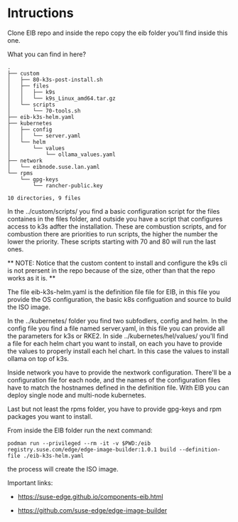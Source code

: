 # Intructions

Clone EIB repo and inside the repo copy the eib folder you'll find inside this one.

What you can find in here? 
```
.
├── custom
│   ├── 80-k3s-post-install.sh
│   ├── files
│   │   ├── k9s
│   │   └── k9s_Linux_amd64.tar.gz
│   └── scripts
│       └── 70-tools.sh
├── eib-k3s-helm.yaml
├── kubernetes
│   ├── config
│   │   └── server.yaml
│   └── helm
│       └── values
│           └── ollama_values.yaml
├── network
│   └── eibnode.suse.lan.yaml
└── rpms
    └── gpg-keys
        └── rancher-public.key

10 directories, 9 files

```

In the ../custom/scripts/ you find a basic configuration script for the files containes in the files folder, and outside you have a script that configures access to k3s adfter the installation. These are combustion scripts, and for combustion there are priorities to run scripts, the higher the number the lower the priority. These scripts starting with 70 and 80 will run the last ones. 

** NOTE: Notice that the custom content to install and configure the k9s cli is not prersent in the repo because of the size, other than that the repo works as it is. **

The file eib-k3s-helm.yaml is the definition file file for EIB, in this file you provide the OS configuration, the basic k8s configuation and source to build the ISO image.

In the ../kubernetes/ folder you find two subfodlers, config and helm. In the config file you find a file named server.yaml, in this file you can provide all the parameters for k3s or RKE2. In side ../kubernetes/hel/values/ you'll find a file for each helm chart you want to install, on each you have to provide the values to properly install each hel chart. In this case the values to install ollama on top of k3s.

Inside network you have to provide the nextwork configuration. There'll be a configuration file for each node, and the names of the configuration files have to match the hostnames defined in the definition file. With EIB you can deploy single node and multi-node kubernetes.

Last but not least the rpms folder, you have to provide gpg-keys and rpm packages you want to install. 

From inside the EIB folder run the next command:

```
podman run --privileged --rm -it -v $PWD:/eib registry.suse.com/edge/edge-image-builder:1.0.1 build --definition-file ./eib-k3s-helm.yaml

```

the process will create the ISO image.


Important links:

- https://suse-edge.github.io/components-eib.html

- https://github.com/suse-edge/edge-image-builder
